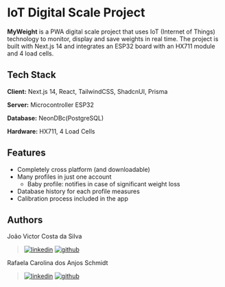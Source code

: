 # IoT Digital Scale Project

**MyWeight** is a PWA digital scale project that uses IoT (Internet of Things) technology to monitor, display and save weights in real time. The project is built with Next.js 14 and integrates an ESP32 board with an HX711 module and 4 load cells.

## Tech Stack

**Client:** Next.js 14, React, TailwindCSS, ShadcnUI, Prisma

**Server:** Microcontroller ESP32

**Database:** NeonDBc(PostgreSQL)

**Hardware:** HX711, 4 Load Cells


## Features

+ Completely cross platform (and downloadable)
+ Many profiles in just one account
    - Baby profile: notifies in case of significant weight loss
+ Database history for each profile measures
+ Calibration process included in the app 

## Authors

João Victor Costa da Silva
>[![linkedin](https://img.shields.io/badge/linkedin-0A66C2?style=for-the-badge&logo=linkedin&logoColor=white)](www.linkedin.com/in/joaovcostas)
[![github](https://img.shields.io/badge/GitHub-100000?style=for-the-badge&logo=github&logoColor=white)](https://www.github.com/jvc22)

Rafaela Carolina dos Anjos Schmidt
>[![linkedin](https://img.shields.io/badge/linkedin-0A66C2?style=for-the-badge&logo=linkedin&logoColor=white)](https://www.linkedin.com/in/rschmidt-613141197/)
[![github](https://img.shields.io/badge/GitHub-100000?style=for-the-badge&logo=github&logoColor=white)](https://www.github.com/RafaelaSchmidt)
